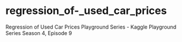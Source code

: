 # regression_of-_used_car_prices
Regression of Used Car Prices Playground Series - Kaggle Playground Series Season 4, Episode 9
